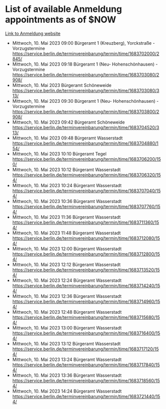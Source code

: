# List of available Anmeldung appointments as of $NOW
[Link to Anmeldung website](https://service.berlin.de/terminvereinbarung/termin/tag.php?termin=1&anliegen[]=120686&dienstleisterlist=122210,122217,327316,122219,327312,122227,327314,122231,327346,122243,327348,122254,122252,329742,122260,329745,122262,329748,122271,327278,122273,327274,122277,327276,330436,122280,327294,122282,327290,122284,327292,122291,327270,122285,327266,122286,327264,122296,327268,150230,329760,122297,327286,122294,327284,122312,329763,122314,329775,122304,327330,122311,327334,122309,327332,317869,122281,327352,122279,329772,122283,122276,327324,122274,327326,122267,329766,122246,327318,122251,327320,122257,327322,122208,327298,122226,327300&herkunft=http%3A%2F%2Fservice.berlin.de%2Fdienstleistung%2F120686%2F)
- Mittwoch, 10. Mai 2023 09:00 Bürgeramt 1 (Kreuzberg), Yorckstraße - Vorzugstermine https://service.berlin.de/terminvereinbarung/termin/time/1683702000/2845/
- Mittwoch, 10. Mai 2023 09:18 Bürgeramt 1 (Neu- Hohenschönhausen) - Vorzugstermine https://service.berlin.de/terminvereinbarung/termin/time/1683703080/2908/
- Mittwoch, 10. Mai 2023  Bürgeramt Schöneweide https://service.berlin.de/terminvereinbarung/termin/time/1683703080/313/
- Mittwoch, 10. Mai 2023 09:30 Bürgeramt 1 (Neu- Hohenschönhausen) - Vorzugstermine https://service.berlin.de/terminvereinbarung/termin/time/1683703800/2908/
- Mittwoch, 10. Mai 2023 09:42 Bürgeramt Schöneweide https://service.berlin.de/terminvereinbarung/termin/time/1683704520/313/
- Mittwoch, 10. Mai 2023 09:48 Bürgeramt Wasserstadt https://service.berlin.de/terminvereinbarung/termin/time/1683704880/154/
- Mittwoch, 10. Mai 2023 10:10 Bürgeramt Tegel https://service.berlin.de/terminvereinbarung/termin/time/1683706200/150/
- Mittwoch, 10. Mai 2023 10:12 Bürgeramt Wasserstadt https://service.berlin.de/terminvereinbarung/termin/time/1683706320/154/
- Mittwoch, 10. Mai 2023 10:24 Bürgeramt Wasserstadt https://service.berlin.de/terminvereinbarung/termin/time/1683707040/154/
- Mittwoch, 10. Mai 2023 10:36 Bürgeramt Wasserstadt https://service.berlin.de/terminvereinbarung/termin/time/1683707760/154/
- Mittwoch, 10. Mai 2023 11:36 Bürgeramt Wasserstadt https://service.berlin.de/terminvereinbarung/termin/time/1683711360/154/
- Mittwoch, 10. Mai 2023 11:48 Bürgeramt Wasserstadt https://service.berlin.de/terminvereinbarung/termin/time/1683712080/154/
- Mittwoch, 10. Mai 2023 12:00 Bürgeramt Wasserstadt https://service.berlin.de/terminvereinbarung/termin/time/1683712800/154/
- Mittwoch, 10. Mai 2023 12:12 Bürgeramt Wasserstadt https://service.berlin.de/terminvereinbarung/termin/time/1683713520/154/
- Mittwoch, 10. Mai 2023 12:24 Bürgeramt Wasserstadt https://service.berlin.de/terminvereinbarung/termin/time/1683714240/154/
- Mittwoch, 10. Mai 2023 12:36 Bürgeramt Wasserstadt https://service.berlin.de/terminvereinbarung/termin/time/1683714960/154/
- Mittwoch, 10. Mai 2023 12:48 Bürgeramt Wasserstadt https://service.berlin.de/terminvereinbarung/termin/time/1683715680/154/
- Mittwoch, 10. Mai 2023 13:00 Bürgeramt Wasserstadt https://service.berlin.de/terminvereinbarung/termin/time/1683716400/154/
- Mittwoch, 10. Mai 2023 13:12 Bürgeramt Wasserstadt https://service.berlin.de/terminvereinbarung/termin/time/1683717120/154/
- Mittwoch, 10. Mai 2023 13:24 Bürgeramt Wasserstadt https://service.berlin.de/terminvereinbarung/termin/time/1683717840/154/
- Mittwoch, 10. Mai 2023 13:36 Bürgeramt Wasserstadt https://service.berlin.de/terminvereinbarung/termin/time/1683718560/154/
- Mittwoch, 10. Mai 2023 14:24 Bürgeramt Wasserstadt https://service.berlin.de/terminvereinbarung/termin/time/1683721440/154/

